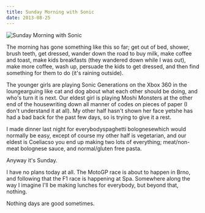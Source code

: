 ```yaml
---
title: Sunday Morning with Sonic
date: 2013-08-25
---
```


![Sunday Morning with Sonic](https://source.unsplash.com/03UCoidYvXw/1600x900)

The morning has gone something like this so far; get out of bed, shower, brush teeth, get dressed, wander down the road to buy milk, make coffee and toast, make kids breakfasts (they wandered down while I was out), make more coffee, wash up, persuade the kids to get dressed, and then find something for them to do (it's raining outside).

The younger girls are playing Sonic Generations on the Xbox 360 in the loungearguing like cat and dog about what each other should be doing, and who's turn it is next. Our eldest girl is playing Moshi Monsters at the other end of the housewriting down all manner of codes on pieces of paper (I don't understand it at all). My other half hasn't shown her face yetshe has had a bad back for the past few days, so is trying to give it a rest.

I made dinner last night for everybodyspaghetti bolognesewhich would normally be easy, except of course my other half is vegetarian, and our eldest is Coeliacso you end up making two lots of everything; meat/non-meat bolognese sauce, and normal/gluten free pasta.

Anyway it's Sunday.

I have no plans today at all. The MotoGP race is about to happen in Brno, and following that the F1 race is happening at Spa. Somewhere along the way I imagine I'll be making lunches for everybody, but beyond that, nothing.

Nothing days are good sometimes.